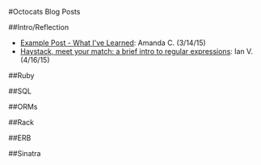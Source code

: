 #Octocats Blog Posts

##Intro/Reflection
* [Example Post - What I've Learned](http://computerwalksintobar.com/blog/2015/03/14/what-ive-learned-about-life-through-teaching-adults-to-code/): Amanda C. (3/14/15)
* [Haystack, meet your match: a brief intro to regular expressions](http://ivalentine.net/blog/2015/4/regular-expressions): Ian V. (4/16/15)

##Ruby

##SQL

##ORMs

##Rack

##ERB

##Sinatra
